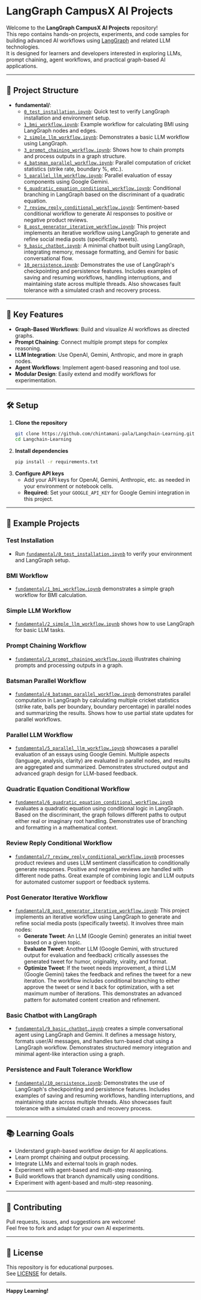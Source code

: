 # LangGraph CampusX AI Projects

Welcome to the **LangGraph CampusX AI Projects** repository!  
This repo contains hands-on projects, experiments, and code samples for building advanced AI workflows using [LangGraph](https://github.com/langchain-ai/langgraph) and related LLM technologies.  
It is designed for learners and developers interested in exploring LLMs, prompt chaining, agent workflows, and practical graph-based AI applications.

---

## 📂 Project Structure

- **fundamental/**:
  - [`0_test_installation.ipynb`](fundamental/0_test_installation.ipynb): Quick test to verify LangGraph installation and environment setup.
  - [`1_bmi_workflow.ipynb`](fundamental/1_bmi_workflow.ipynb): Example workflow for calculating BMI using LangGraph nodes and edges.
  - [`2_simple_llm_workflow.ipynb`](fundamental/2_simple_llm_workflow.ipynb): Demonstrates a basic LLM workflow using LangGraph.
  - [`3_prompt_chaining_workflow.ipynb`](fundamental/3_prompt_chaining_workflow.ipynb): Shows how to chain prompts and process outputs in a graph structure.
  - [`4_batsman_parallel_workflow.ipynb`](fundamental/4_batsman_parallel_workflow.ipynb): Parallel computation of cricket statistics (strike rate, boundary %, etc.).
  - [`5_parallel_llm_workflow.ipynb`](fundamental/5_parallel_llm_workflow.ipynb): Parallel evaluation of essay components using Google Gemini.
  - [`6_quadratic_equation_conditional_workflow.ipynb`](fundamental/6_quadratic_equation_conditional_workflow.ipynb): Conditional branching in LangGraph based on the discriminant of a quadratic equation.
  - [`7_review_reply_conditional_workflow.ipynb`](fundamental/7_review_reply_conditional_workflow.ipynb): Sentiment-based conditional workflow to generate AI responses to positive or negative product reviews.
  - [`8_post_generator_iterative_workflow.ipynb`](fundamental/8_post_generator_iterative_workflow.ipynb): This project implements an iterative workflow using LangGraph to generate and refine social media posts (specifically tweets).
  - [`9_basic_chatbot.ipynb`](fundamental/9_basic_chatbot.ipynb): A minimal chatbot built using LangGraph, integrating memory, message formatting, and Gemini for basic conversational flow.
  - [`10_persistence.ipynb`](fundamental/10_persistence.ipynb): Demonstrates the use of LangGraph's checkpointing and persistence features. Includes examples of saving and resuming workflows, handling interruptions, and maintaining state across multiple threads. Also showcases fault tolerance with a simulated crash and recovery process.

---

## 🚀 Key Features

- **Graph-Based Workflows**: Build and visualize AI workflows as directed graphs.
- **Prompt Chaining**: Connect multiple prompt steps for complex reasoning.
- **LLM Integration**: Use OpenAI, Gemini, Anthropic, and more in graph nodes.
- **Agent Workflows**: Implement agent-based reasoning and tool use.
- **Modular Design**: Easily extend and modify workflows for experimentation.

---

## 🛠️ Setup

1. **Clone the repository**
   ```sh
   git clone https://github.com/chintamani-pala/Langchain-Learning.git
   cd Langchain-Learning
   ```
2. **Install dependencies**
   ```sh
   pip install -r requirements.txt
   ```
3. **Configure API keys**
   - Add your API keys for OpenAI, Gemini, Anthropic, etc. as needed in your environment or notebook cells.
   - **Required:** Set your `GOOGLE_API_KEY` for Google Gemini integration in this project.

---

## 📖 Example Projects

### Test Installation

- Run [`fundamental/0_test_installation.ipynb`](fundamental/0_test_installation.ipynb) to verify your environment and LangGraph setup.

### BMI Workflow

- [`fundamental/1_bmi_workflow.ipynb`](fundamental/1_bmi_workflow.ipynb) demonstrates a simple graph workflow for BMI calculation.

### Simple LLM Workflow

- [`fundamental/2_simple_llm_workflow.ipynb`](fundamental/2_simple_llm_workflow.ipynb) shows how to use LangGraph for basic LLM tasks.

### Prompt Chaining Workflow

- [`fundamental/3_prompt_chaining_workflow.ipynb`](fundamental/3_prompt_chaining_workflow.ipynb) illustrates chaining prompts and processing outputs in a graph.

### Batsman Parallel Workflow

- [`fundamental/4_batsman_parallel_workflow.ipynb`](fundamental/4_batsman_parallel_workflow.ipynb) demonstrates parallel computation in LangGraph by calculating multiple cricket statistics (strike rate, balls per boundary, boundary percentage) in parallel nodes and summarizing the results. Shows how to use partial state updates for parallel workflows.

### Parallel LLM Workflow

- [`fundamental/5_parallel_llm_workflow.ipynb`](fundamental/5_parallel_llm_workflow.ipynb) showcases a parallel evaluation of an essays using Google Gemini. Multiple aspects (language, analysis, clarity) are evaluated in parallel nodes, and results are aggregated and summarized. Demonstrates structured output and advanced graph design for LLM-based feedback.

### Quadratic Equation Conditional Workflow

- [`fundamental/6_quadratic_equation_conditional_workflow.ipynb`](fundamental/6_quadratic_equation_conditional_workflow.ipynb) evaluates a quadratic equation using conditional logic in LangGraph. Based on the discriminant, the graph follows different paths to output either real or imaginary root handling. Demonstrates use of branching and formatting in a mathematical context.

### Review Reply Conditional Workflow

- [`fundamental/7_review_reply_conditional_workflow.ipynb`](fundamental/7_review_reply_conditional_workflow.ipynb) processes product reviews and uses LLM sentiment classification to conditionally generate responses. Positive and negative reviews are handled with different node paths. Great example of combining logic and LLM outputs for automated customer support or feedback systems.

### Post Generator Iterative Workflow

- [`fundamental/8_post_generator_iterative_workflow.ipynb`](fundamental/8_post_generator_iterative_workflow.ipynb): This project implements an iterative workflow using LangGraph to generate and refine social media posts (specifically tweets). It involves three main nodes:
  - **Generate Tweet**: An LLM (Google Gemini) generates an initial tweet based on a given topic.
  - **Evaluate Tweet**: Another LLM (Google Gemini, with structured output for evaluation and feedback) critically assesses the generated tweet for humor, originality, virality, and format.
  - **Optimize Tweet**: If the tweet needs improvement, a third LLM (Google Gemini) takes the feedback and refines the tweet for a new iteration.
    The workflow includes conditional branching to either approve the tweet or send it back for optimization, with a set maximum number of iterations. This demonstrates an advanced pattern for automated content creation and refinement.

### Basic Chatbot with LangGraph

- [`fundamental/9_basic_chatbot.ipynb`](fundamental/9_basic_chatbot.ipynb) creates a simple conversational agent using LangGraph and Gemini. It defines a message history, formats user/AI messages, and handles turn-based chat using a LangGraph workflow. Demonstrates structured memory integration and minimal agent-like interaction using a graph.

### Persistence and Fault Tolerance Workflow

- [`fundamental/10_persistence.ipynb`](fundamental/10_persistence.ipynb): Demonstrates the use of LangGraph's checkpointing and persistence features. Includes examples of saving and resuming workflows, handling interruptions, and maintaining state across multiple threads. Also showcases fault tolerance with a simulated crash and recovery process.

---

## 📚 Learning Goals

- Understand graph-based workflow design for AI applications.
- Learn prompt chaining and output processing.
- Integrate LLMs and external tools in graph nodes.
- Experiment with agent-based and multi-step reasoning.
- Build workflows that branch dynamically using conditions.
- Experiment with agent-based and multi-step reasoning.

---

## 🤝 Contributing

Pull requests, issues, and suggestions are welcome!  
Feel free to fork and adapt for your own AI experiments.

---

## 📄 License

This repository is for educational purposes.  
See [LICENSE](LICENSE) for details.

---

**Happy Learning!**
